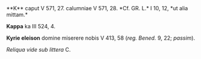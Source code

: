 <div type="section" xml:id="K"><pb n="VI.614" facs="6.614.jpg"></pb>
**K** caput V 571, 27. calumniae V 571, 28. *Cf. GR. L.* I 10, 12, *ut
alia mittam.*

**Kappa** ka III 524, 4.

**Kyrie eleison** domine miserere nobis V 413, 58 (*reg. Bened.* 9,
22; *passim*).

*Reliqua vide sub littera* C.
</div>